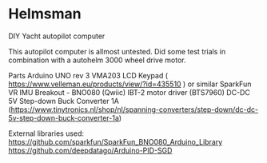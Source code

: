 # Helmsman
DIY Yacht autopilot computer

This autopilot computer is allmost untested. Did some test trials in combination with a autohelm 3000 wheel drive motor.

Parts
Arduino UNO rev 3
VMA203 LCD Keypad ( https://www.velleman.eu/products/view/?id=435510 ) or similar 
SparkFun VR IMU Breakout - BNO080 (Qwiic)
IBT-2 motor driver (BTS7960)
DC-DC 5V Step-down Buck Converter 1A (https://www.tinytronics.nl/shop/nl/spanning-converters/step-down/dc-dc-5v-step-down-buck-converter-1a)

External libraries used:
https://github.com/sparkfun/SparkFun_BNO080_Arduino_Library
https://github.com/deepdatago/Arduino-PID-SGD
